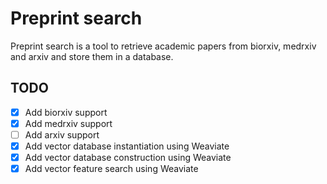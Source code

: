 # Preprint search 

Preprint search is a tool to retrieve academic papers from biorxiv, medrxiv and arxiv and store them in a database.

## TODO

- [x] Add biorxiv support
- [x] Add medrxiv support
- [ ] Add arxiv support
- [x] Add vector database instantiation using Weaviate
- [x] Add vector database construction using Weaviate
- [x] Add vector feature search using Weaviate
